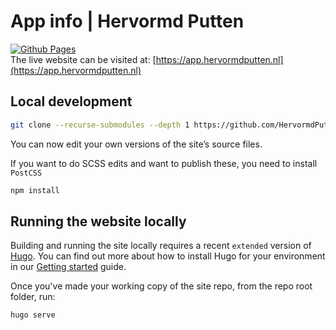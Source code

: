 # App info | Hervormd Putten

[![Github Pages](https://github.com/HervormdPutten/app-info/actions/workflows/build-and-deploy.yml/badge.svg)](https://github.com/HervormdPutten/ithelp/actions/workflows/build-and-deploy.yml)   
The live website can be visited at: [https://app.hervormdputten.nl](https://app.hervormdputten.nl)

## Local development

```bash
git clone --recurse-submodules --depth 1 https://github.com/HervormdPutten/app-info.git
```

You can now edit your own versions of the site’s source files.

If you want to do SCSS edits and want to publish these, you need to install `PostCSS`

```bash
npm install
```

## Running the website locally

Building and running the site locally requires a recent `extended` version of [Hugo](https://gohugo.io).
You can find out more about how to install Hugo for your environment in our
[Getting started](https://www.docsy.dev/docs/getting-started/#prerequisites-and-installation) guide.

Once you've made your working copy of the site repo, from the repo root folder, run:

```
hugo serve
```

